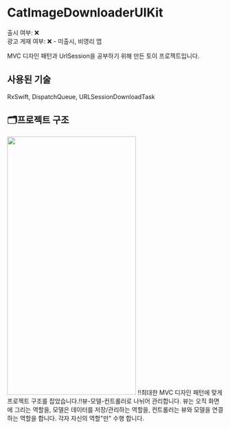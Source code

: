 # CatImageDownloaderUIKit
출시 여부: ❌          
광고 게재 여부: ❌ - 미출시, 비영리 앱

MVC 디자인 패턴과 UrlSession을 공부하기 위해 만든 토이 프로젝트입니다.
## 사용된 기술
RxSwift, DispatchQueue, URLSessionDownloadTask
    
## 🗂프로젝트 구조
<img src ="https://user-images.githubusercontent.com/53557016/102713141-479a6700-4309-11eb-98c9-650ad48f3401.png" height = 600 width = 300/>      
‼️최대한 MVC 디자인 패턴에 맞게 프로젝트 구조를 잡았습니다.‼️뷰-모델-컨트롤러로 나뉘어 관리합니다.     
뷰는 오직 화면에 그리는 역할을, 모델은 데이터를 저장/관리하는 역할을, 컨트롤러는 뷰와 모델을 연결하는 역할을 합니다. 각자 자신의 역할"만" 수행 합니다. 
